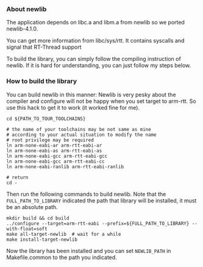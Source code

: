 ### About newlib

The application depends on libc.a and libm.a from newlib so we ported newlib-4.1.0.

You can get more information from libc/sys/rtt. It contains syscalls and signal that RT-Thread support

To build the library, you can simply follow the compiling instruction of newlib. If it is hard for understanding, you can just follow my steps below.

### How to build the library

You can build newlib in this manner: Newlib is very pesky about the compiler and configure will not be happy when you set target to arm-rtt. So use this hack to get it to work (it worked fine for me).

```
cd ${PATH_TO_TOUR_TOOLCHAINS}

# the name of your toolchains may be not same as mine
# according to your actual situation to modify the name
# root privilege may be required
ln arm-none-eabi-ar arm-rtt-eabi-ar
ln arm-none-eabi-as arm-rtt-eabi-as
ln arm-none-eabi-gcc arm-rtt-eabi-gcc
ln arm-none-eabi-gcc arm-rtt-eabi-cc
ln arm-none-eabi-ranlib arm-rtt-eabi-ranlib

# return
cd -
```

Then run the following commands to build newlib. Note that the `FULL_PATH_TO_LIBRARY` indicated the path that library will be installed, it must be an absolute path.

```
mkdir build && cd build
../configure --target=arm-rtt-eabi --prefix=${FULL_PATH_TO_LIBRARY} --with-float=soft
make all-target-newlib  # wait for a while
make install-target-newlib
```

Now the library has been installed and you can set `NEWLIB_PATH` in Makefile.common to the path you indicated.

